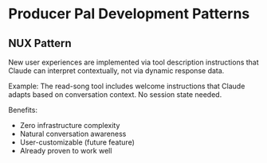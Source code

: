 # Producer Pal Development Patterns

## NUX Pattern

New user experiences are implemented via tool description instructions that
Claude can interpret contextually, not via dynamic response data.

Example: The read-song tool includes welcome instructions that Claude adapts
based on conversation context. No session state needed.

Benefits:

- Zero infrastructure complexity
- Natural conversation awareness
- User-customizable (future feature)
- Already proven to work well
